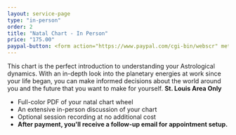```yaml
---
layout: service-page
type: "in-person"
order: 2
title: "Natal Chart - In Person"
price: "175.00"
paypal-button: <form action="https://www.paypal.com/cgi-bin/webscr" method="post" target="_top"><input type="hidden" name="cmd" value="_s-xclick"><input type="hidden" name="hosted_button_id" value="D2NKP23KATWBS"><input type="image" src="https://www.paypalobjects.com/webstatic/en_US/i/buttons/buy-logo-small.png" border="0" name="submit" alt="PayPal - The safer, easier way to pay online!"><img alt="" border="0" src="https://www.paypalobjects.com/en_US/i/scr/pixel.gif" width="1" height="1"></form>
---
```


This chart is the perfect introduction to understanding your Astrological dynamics. 
With an in-depth look into the planetary energies at work since your life began, 
you can make informed decisions about the world around you and the future 
that you want to make for yourself. __St. Louis Area Only__

* Full-color PDF of your natal chart wheel
* An extensive in-person discussion of your chart
* Optional session recording at no additional cost
* __After payment, you'll receive a follow-up email for appointment setup.__
